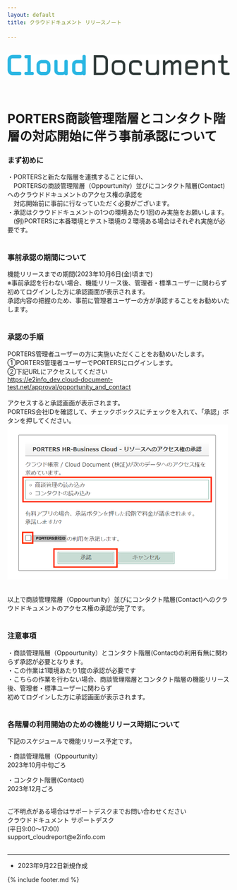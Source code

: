 ```yaml
---
layout: default
title: クラウドドキュメント リリースノート

---
```

<br>
<div align="center">
<img src="images/logo-type.png" alt="クラウドドキュメント" title="クラウドドキュメント">
</div>
<br><br>

# PORTERS商談管理階層とコンタクト階層の対応開始に伴う事前承認について

### まず初めに
・PORTERSと新たな階層を連携することに伴い、<br>
　PORTERSの商談管理階層（Oppourtunity）並びにコンタクト階層(Contact)へのクラウドドキュメントのアクセス権の承認を<br>
　対応開始前に事前に行なっていただく必要がございます。<br>
・承認はクラウドドキュメントの1つの環境あたり1回のみ実施をお願いします。<br>
　(例)PORTERSに本番環境とテスト環境の２環境ある場合はそれぞれ実施が必要です。<br><br>

### 事前承認の期間について
機能リリースまでの期間(2023年10月6日(金)頃まで)<br>
※事前承認を行わない場合、機能リリース後、管理者・標準ユーザーに関わらず初めてログインした方に承認画面が表示されます。<br>
承認内容の把握のため、事前に管理者ユーザーの方が承認することをお勧めいたします。<br>
<br>
### 承認の手順
PORTERS管理者ユーザーの方に実施いただくことをお勧めいたします。<br>
①PORTERS管理者ユーザーでPORTERSにログインします。<br>
②下記URLにアクセスしてください<br>
https://e2info_dev.cloud-document-test.net/approval/opportunity_and_contact
<br><br>
アクセスすると承認画面が表示されます。<br>
PORTERS会社IDを確認して、チェックボックスにチェックを入れて、「承認」ボタンを押してください。<br>
<img src="images/202309/opportunity_and_contact.png" width="500"><br><br>

以上で商談管理階層（Oppourtunity）並びにコンタクト階層(Contact)へのクラウドドキュメントのアクセス権の承認が完了です。<br><br>

### 注意事項
・商談管理階層（Oppourtunity）とコンタクト階層(Contact)の利用有無に関わらず承認が必要となります。<br>
・この作業は1環境あたり1度の承認が必要です<br>
・こちらの作業を行わない場合、商談管理階層とコンタクト階層の機能リリース後、管理者・標準ユーザーに関わらず<br>
初めてログインした方に承認画面が表示されます。<br><br>

### 各階層の利用開始のための機能リリース時期について<br>
下記のスケジュールで機能リリース予定です。<br>

・商談管理階層（Oppourtunity）　<br>
2023年10月中旬ごろ<br>

・コンタクト階層(Contact)<br>
2023年12月ごろ<br>

<br>
ご不明点がある場合はサポートデスクまでお問い合わせください<br>
クラウドドキュメント サポートデスク<br>
(平日9:00〜17:00)<br>
support_cloudreport@e2info.com<br>
<br>


-----
* 2023年9月22日新規作成

{% include footer.md %}

